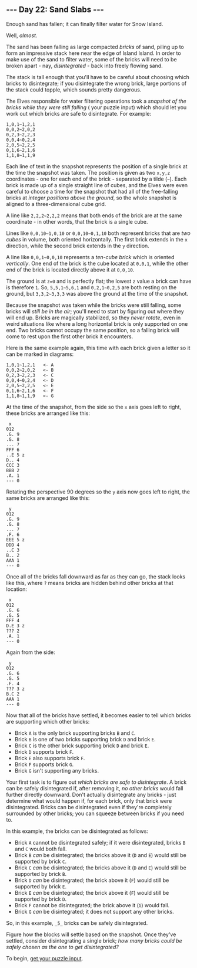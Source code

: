 ## --- Day 22: Sand Slabs ---

Enough sand has fallen; it can finally filter water for Snow Island.

Well,  _almost_.

The sand has been falling as large compacted  _bricks_  of sand, piling up to form an impressive stack here near the
edge of Island Island. In order to make use of the sand to filter water, some of the bricks will need to be broken
apart - nay,  _disintegrated_  - back into freely flowing sand.

The stack is tall enough that you'll have to be careful about choosing which bricks to disintegrate; if you disintegrate
the wrong brick, large portions of the stack could topple, which sounds pretty dangerous.

The Elves responsible for water filtering operations took a  _snapshot of the bricks while they were still falling_  (
your puzzle input) which should let you work out which bricks are safe to disintegrate. For example:

```
1,0,1~1,2,1
0,0,2~2,0,2
0,2,3~2,2,3
0,0,4~0,2,4
2,0,5~2,2,5
0,1,6~2,1,6
1,1,8~1,1,9

```

Each line of text in the snapshot represents the position of a single brick at the time the snapshot was taken. The
position is given as two  `x,y,z`  coordinates - one for each end of the brick - separated by a tilde (`~`). Each brick
is made up of a single straight line of cubes, and the Elves were even careful to choose a time for the snapshot that
had all of the free-falling bricks at  _integer positions above the ground_, so the whole snapshot is aligned to a
three-dimensional cube grid.

A line like  `2,2,2~2,2,2`  means that both ends of the brick are at the same coordinate - in other words, that the
brick is a single cube.

Lines like  `0,0,10~1,0,10`  or  `0,0,10~0,1,10`  both represent bricks that are  _two cubes_  in volume, both oriented
horizontally. The first brick extends in the  `x`  direction, while the second brick extends in the  `y`  direction.

A line like  `0,0,1~0,0,10`  represents a  _ten-cube brick_  which is oriented  _vertically_. One end of the brick is
the cube located at  `0,0,1`, while the other end of the brick is located directly above it at  `0,0,10`.

The ground is at  `z=0`  and is perfectly flat; the lowest  `z`  value a brick can have is therefore  `1`.
So,  `5,5,1~5,6,1`  and  `0,2,1~0,2,5`  are both resting on the ground, but  `3,3,2~3,3,3`  was above the ground at the
time of the snapshot.

Because the snapshot was taken while the bricks were still falling, some bricks will  _still be in the air_; you'll need
to start by figuring out where they will end up. Bricks are magically stabilized, so they  _never rotate_, even in weird
situations like where a long horizontal brick is only supported on one end. Two bricks cannot occupy the same position,
so a falling brick will come to rest upon the first other brick it encounters.

Here is the same example again, this time with each brick given a letter so it can be marked in diagrams:

```
1,0,1~1,2,1   <- A
0,0,2~2,0,2   <- B
0,2,3~2,2,3   <- C
0,0,4~0,2,4   <- D
2,0,5~2,2,5   <- E
0,1,6~2,1,6   <- F
1,1,8~1,1,9   <- G

```

At the time of the snapshot, from the side so the  `x`  axis goes left to right, these bricks are arranged like this:

```
 x
012
.G. 9
.G. 8
... 7
FFF 6
..E 5 z
D.. 4
CCC 3
BBB 2
.A. 1
--- 0

```

Rotating the perspective 90 degrees so the  `y`  axis now goes left to right, the same bricks are arranged like this:

```
 y
012
.G. 9
.G. 8
... 7
.F. 6
EEE 5 z
DDD 4
..C 3
B.. 2
AAA 1
--- 0

```

Once all of the bricks fall downward as far as they can go, the stack looks like this, where  `?`  means bricks are
hidden behind other bricks at that location:

```
 x
012
.G. 6
.G. 5
FFF 4
D.E 3 z
??? 2
.A. 1
--- 0

```

Again from the side:

```
 y
012
.G. 6
.G. 5
.F. 4
??? 3 z
B.C 2
AAA 1
--- 0

```

Now that all of the bricks have settled, it becomes easier to tell which bricks are supporting which other bricks:

- Brick  `A`  is the only brick supporting bricks  `B`  and  `C`.
- Brick  `B`  is one of two bricks supporting brick  `D`  and brick  `E`.
- Brick  `C`  is the other brick supporting brick  `D`  and brick  `E`.
- Brick  `D`  supports brick  `F`.
- Brick  `E`  also supports brick  `F`.
- Brick  `F`  supports brick  `G`.
- Brick  `G`  isn't supporting any bricks.

Your first task is to figure out  _which bricks are safe to disintegrate_. A brick can be safely disintegrated if, after
removing it,  _no other bricks_  would fall further directly downward. Don't actually disintegrate any bricks - just
determine what would happen if, for each brick, only that brick were disintegrated. Bricks can be disintegrated even if
they're completely surrounded by other bricks; you can squeeze between bricks if you need to.

In this example, the bricks can be disintegrated as follows:

- Brick  `A`  cannot be disintegrated safely; if it were disintegrated, bricks  `B`  and  `C`  would both fall.
- Brick  `B`  _can_  be disintegrated; the bricks above it (`D`  and  `E`) would still be supported by brick  `C`.
- Brick  `C`  _can_  be disintegrated; the bricks above it (`D`  and  `E`) would still be supported by brick  `B`.
- Brick  `D`  _can_  be disintegrated; the brick above it (`F`) would still be supported by brick  `E`.
- Brick  `E`  _can_  be disintegrated; the brick above it (`F`) would still be supported by brick  `D`.
- Brick  `F`  cannot be disintegrated; the brick above it (`G`) would fall.
- Brick  `G`  _can_  be disintegrated; it does not support any other bricks.

So, in this example,  `_5_`  bricks can be safely disintegrated.

Figure how the blocks will settle based on the snapshot. Once they've settled, consider disintegrating a single brick;
_how many bricks could be safely chosen as the one to get disintegrated?_

To begin,  [get your puzzle input](https://adventofcode.com/2023/day/22/input).
